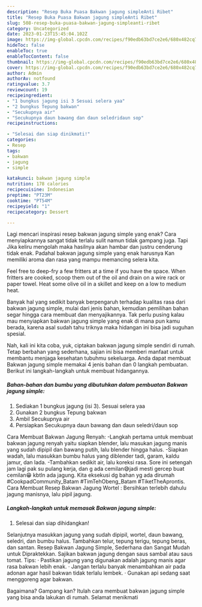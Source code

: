 ```yaml
---
description: "Resep Buka Puasa Bakwan jagung simpleAnti Ribet"
title: "Resep Buka Puasa Bakwan jagung simpleAnti Ribet"
slug: 508-resep-buka-puasa-bakwan-jagung-simpleanti-ribet
category: Uncategorized
date: 2023-01-23T15:45:04.102Z
image: https://img-global.cpcdn.com/recipes/f90edb63bd7ce2e6/680x482cq70/bakwan-jagung-simple-foto-resep-utama.jpg
hideToc: false
enableToc: true
enableTocContent: false
thumbnail: https://img-global.cpcdn.com/recipes/f90edb63bd7ce2e6/680x482cq70/bakwan-jagung-simple-foto-resep-utama.jpg
cover: https://img-global.cpcdn.com/recipes/f90edb63bd7ce2e6/680x482cq70/bakwan-jagung-simple-foto-resep-utama.jpg
author: Admin
authorAv: notfound
ratingvalue: 3.7
reviewcount: 19
recipeingredient:
- "1 bungkus jagung isi 3 Sesuai selera yaa"
- "2 bungkus Tepung bakwan"
- "Secukupnya air"
- "Secukupnya daun bawang dan daun seledridaun sop"
recipeinstructions:

- "Selesai dan siap dinikmati!"
categories:
- Resep
tags:
- bakwan
- jagung
- simple

katakunci: bakwan jagung simple 
nutrition: 178 calories
recipecuisine: Indonesian
preptime: "PT23M"
cooktime: "PT54M"
recipeyield: "1"
recipecategory: Dessert

---
```



Lagi mencari inspirasi resep bakwan jagung simple yang enak? Cara menyiapkannya sangat tidak terlalu sulit namun tidak gampang juga. Tapi Jika keliru mengolah maka hasilnya akan hambar dan justru cenderung tidak enak. Padahal bakwan jagung simple yang enak harusnya Kan memiliki aroma dan rasa yang mampu memancing selera kita.


Feel free to deep-fry a few fritters at a time if you have the space. When fritters are cooked, scoop them out of the oil and drain on a wire rack or paper towel. Heat some olive oil in a skillet and keep on a low to medium heat.

Banyak hal yang sedikit banyak berpengaruh terhadap kualitas rasa dari bakwan jagung simple, mulai dari jenis bahan, kemudian pemilihan bahan segar hingga cara membuat dan menyajikannya. Tak perlu pusing kalau mau menyiapkan bakwan jagung simple yang enak di mana pun kamu berada, karena asal sudah tahu triknya maka hidangan ini bisa jadi suguhan spesial.


Nah, kali ini kita coba, yuk, ciptakan bakwan jagung simple sendiri di rumah. Tetap berbahan yang sederhana, sajian ini bisa memberi manfaat untuk membantu menjaga kesehatan tubuhmu sekeluarga. Anda dapat membuat Bakwan jagung simple memakai 4 jenis bahan dan 0 langkah pembuatan. Berikut ini langkah-langkah untuk membuat hidangannya.

<!--inarticleads1-->

##### Bahan-bahan dan bumbu yang dibutuhkan dalam pembuatan Bakwan jagung simple:

1. Sediakan 1 bungkus jagung (isi 3). Sesuai selera yaa
1. Gunakan 2 bungkus Tepung bakwan
1. Ambil Secukupnya air
1. Persiapkan Secukupnya daun bawang dan daun seledri/daun sop


Cara Membuat Bakwan Jagung Renyah: -Langkah pertama untuk membuat bakwan jagung renyah yaitu siapkan blender, lalu masukan jagung manis yang sudah dipipil dan bawang putih, lalu blender hingga halus. -Siapkan wadah, lalu masukkan bumbu halus yang diblender tadi, garam, kaldu jamur, dan lada. -Tambahkan sedikit air, lalu koreksi rasa. Sore ini setengah jam lagi pak su pulang kerja, dan g ada cemilan😅jadi mesti gercep buat cemilan😁 kbtln ada jagung. Kita eksekusi dg bahan yg ada dirumah #CookpadCommunity_Batam #TimTehObeng_Batam #TiketTheAprontis. Cara Membuat Resep Bakwan Jagung Wortel : Bersihkan terlebih dahulu jagung manisnya, lalu pipil jagung. 

<!--inarticleads2-->

##### Langkah-langkah untuk memasak Bakwan jagung simple:


1. Selesai dan siap dihidangkan!

Selanjutnya masukkan jagung yang sudah dipipil, wortel, daun bawang, seledri, dan bumbu halus. Tambahkan telur, tepung terigu, tepung beras, dan santan. Resep Bakwan Jagung Simple, Sederhana dan Sangat Mudah untuk Dipraktekkan. Sajikan bakwan jagung dengan saus sambal atau saus tomat. Tips: · Pastikan jagung yang digunakan adalah jagung manis agar rasa bakwan lebih enak. · Jangan terlalu banyak menambahkan air pada adonan agar hasil bakwan tidak terlalu lembek. · Gunakan api sedang saat menggoreng agar bakwan. 

Bagaimana? Gampang kan? Itulah cara membuat bakwan jagung simple yang bisa anda lakukan di rumah. Selamat menikmati
